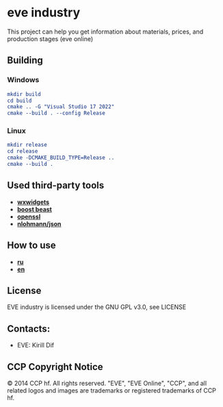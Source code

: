 # eve industry

This project can help you get information about materials, prices, and production stages (eve online)

## Building

### Windows

```cmake
mkdir build
cd build
cmake .. -G "Visual Studio 17 2022"
cmake --build . --config Release
```

### Linux

```cmake
mkdir release
cd release
cmake -DCMAKE_BUILD_TYPE=Release ..
cmake --build . 
```

## Used third-party tools
- [**wxwidgets**](https://github.com/wxWidgets/wxWidgets)
- [**boost beast**](https://github.com/boostorg/boost)
- [**openssl**](https://github.com/openssl/openssl)
- [**nlohmann/json**](https://github.com/nlohmann/json)


## How to use

- [**ru**](https://github.com/kfilimonenko42/eve_industry/tree/main/docs/ru/ru.md)
- [**en**](https://github.com/kfilimonenko42/eve_industry/tree/main/docs/en/en.md)

## License

EVE industry is licensed under the GNU GPL v3.0, see LICENSE

## Contacts:

* EVE: Kirill Dif

## CCP Copyright Notice

© 2014 CCP hf. All rights reserved. "EVE", "EVE Online", "CCP", and all related logos and images are trademarks or registered trademarks of CCP hf.
